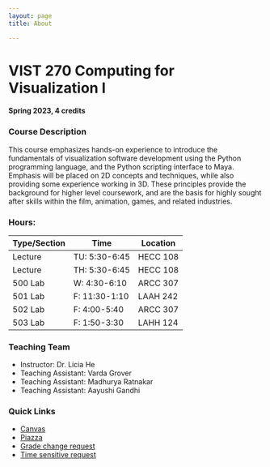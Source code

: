 ```yaml
---
layout: page
title: About

---
```

[//]: <> (todos.)

# VIST 270  Computing for Visualization I

#### Spring 2023, 4 credits 



### Course Description

This course emphasizes hands-on experience to introduce the fundamentals of visualization software development using the Python programming language, and the Python scripting interface to Maya. Emphasis will be placed on 2D concepts and techniques, while also providing some experience working in 3D. These principles provide the background for higher level coursework, and are the basis for highly sought after skills within the film, animation, games, and related industries.



### Hours:

| Type/Section | Time | Location |  
| ----------- | ----------- |   ----------- | 
| Lecture | TU: 5:30-6:45 | HECC 108|  
| Lecture | TH: 5:30-6:45 | HECC 108|  
| 500 Lab| W: 4:30-6:10 |ARCC 307|
| 501 Lab| F: 11:30-1:10 |LAAH 242|
| 502 Lab| F: 4:00-5:40 |ARCC 307|
| 503 Lab| F: 1:50-3:30 |LAHH 124|



### Teaching Team 
-  Instructor: Dr. Licia He 
-  Teaching Assistant: Varda Grover
-  Teaching Assistant:  Madhurya Ratnakar
-   Teaching Assistant: Aayushi Gandhi 

### Quick Links 

- [Canvas](https://canvas.tamu.edu/courses/210252)
- [Piazza](https://piazza.com/class/lcuvsl24x5z7ar/) 
- [Grade change request](https://docs.google.com/forms/d/e/1FAIpQLSehOoE_0yTRLDM5JxFbv1fPajfRlCwNax1ExpBcpNJkLwle-Q/viewform?usp=sharing)
- [Time sensitive request](https://docs.google.com/forms/d/e/1FAIpQLSdcI2vYaaFRqoeHNkC4_fMJQFsZmsTTVosbSGRL_koCfR3f-g/viewform?usp=sharing)





